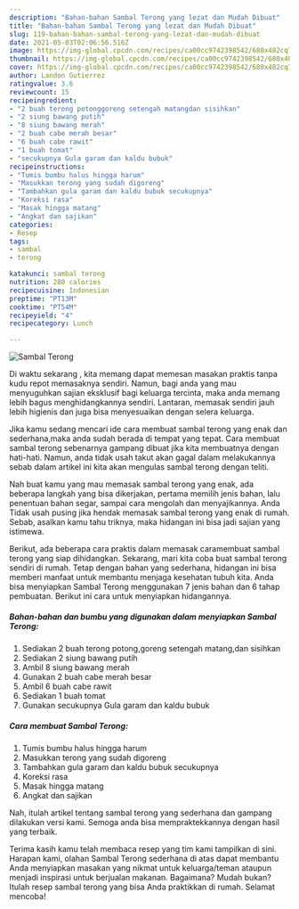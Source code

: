 ```yaml
---
description: "Bahan-bahan Sambal Terong yang lezat dan Mudah Dibuat"
title: "Bahan-bahan Sambal Terong yang lezat dan Mudah Dibuat"
slug: 119-bahan-bahan-sambal-terong-yang-lezat-dan-mudah-dibuat
date: 2021-05-03T02:06:56.516Z
image: https://img-global.cpcdn.com/recipes/ca00cc9742398542/680x482cq70/sambal-terong-foto-resep-utama.jpg
thumbnail: https://img-global.cpcdn.com/recipes/ca00cc9742398542/680x482cq70/sambal-terong-foto-resep-utama.jpg
cover: https://img-global.cpcdn.com/recipes/ca00cc9742398542/680x482cq70/sambal-terong-foto-resep-utama.jpg
author: Landon Gutierrez
ratingvalue: 3.6
reviewcount: 15
recipeingredient:
- "2 buah terong potonggoreng setengah matangdan sisihkan"
- "2 siung bawang putih"
- "8 siung bawang merah"
- "2 buah cabe merah besar"
- "6 buah cabe rawit"
- "1 buah tomat"
- "secukupnya Gula garam dan kaldu bubuk"
recipeinstructions:
- "Tumis bumbu halus hingga harum"
- "Masukkan terong yang sudah digoreng"
- "Tambahkan gula garam dan kaldu bubuk secukupnya"
- "Koreksi rasa"
- "Masak hingga matang"
- "Angkat dan sajikan"
categories:
- Resep
tags:
- sambal
- terong

katakunci: sambal terong 
nutrition: 280 calories
recipecuisine: Indonesian
preptime: "PT13M"
cooktime: "PT54M"
recipeyield: "4"
recipecategory: Lunch

---
```



![Sambal Terong](https://img-global.cpcdn.com/recipes/ca00cc9742398542/680x482cq70/sambal-terong-foto-resep-utama.jpg)

Di waktu  sekarang , kita memang dapat memesan masakan praktis tanpa kudu repot memasaknya sendiri. Namun, bagi anda yang mau menyuguhkan sajian eksklusif bagi keluarga tercinta, maka anda memang lebih bagus menghidangkannya sendiri. Lantaran, memasak sendiri jauh lebih higienis dan juga bisa menyesuaikan dengan selera keluarga.

Jika kamu sedang mencari ide cara membuat sambal terong yang enak dan sederhana,maka anda sudah berada di tempat yang tepat. Cara membuat sambal terong  sebenarnya gampang dibuat jika kita membuatnya dengan hati-hati. Namun, anda tidak usah takut akan gagal dalam melakukannya 
sebab dalam artikel ini kita akan mengulas sambal terong dengan teliti.  



Nah buat kamu yang mau memasak sambal terong yang enak, ada beberapa langkah yang bisa dikerjakan, pertama memilih jenis bahan, lalu penentuan bahan segar, sampai cara mengolah dan menyajikannya. Anda Tidak usah pusing jika hendak memasak sambal terong yang enak di rumah. Sebab, asalkan kamu  tahu triknya, maka hidangan ini bisa jadi sajian yang istimewa.

Berikut, ada beberapa cara praktis  dalam memasak caramembuat sambal terong yang siap dihidangkan. Sekarang, mari kita coba buat sambal terong sendiri di rumah. Tetap dengan bahan yang sederhana, hidangan ini bisa memberi manfaat untuk membantu menjaga kesehatan tubuh kita. Anda bisa menyiapkan Sambal Terong menggunakan 7 jenis bahan dan 6 tahap pembuatan. Berikut ini cara untuk menyiapkan hidangannya.

<!--inarticleads1-->

##### Bahan-bahan dan bumbu yang digunakan dalam menyiapkan Sambal Terong:

1. Sediakan 2 buah terong potong,goreng setengah matang,dan sisihkan
1. Sediakan 2 siung bawang putih
1. Ambil 8 siung bawang merah
1. Gunakan 2 buah cabe merah besar
1. Ambil 6 buah cabe rawit
1. Sediakan 1 buah tomat
1. Gunakan secukupnya Gula garam dan kaldu bubuk




<!--inarticleads2-->

##### Cara membuat Sambal Terong:

1. Tumis bumbu halus hingga harum
1. Masukkan terong yang sudah digoreng
1. Tambahkan gula garam dan kaldu bubuk secukupnya
1. Koreksi rasa
1. Masak hingga matang
1. Angkat dan sajikan




Nah, itulah artikel tentang  sambal terong  yang sederhana dan gampang dilakukan versi kami. Semoga anda bisa mempraktekkannya dengan hasil yang terbaik. 

Terima kasih kamu telah membaca resep yang tim kami tampilkan di sini. Harapan kami, olahan  Sambal Terong sederhana di atas dapat membantu Anda menyiapkan masakan yang nikmat untuk keluarga/teman ataupun menjadi inspirasi untuk berjualan makanan. Bagaimana? Mudah bukan? Itulah resep sambal terong yang bisa Anda praktikkan di rumah. Selamat mencoba!


